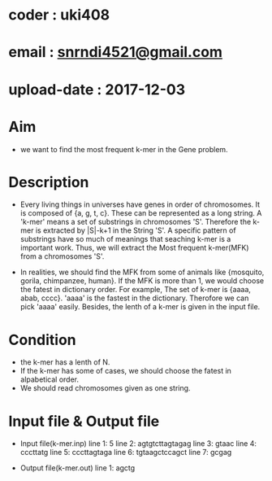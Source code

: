 # coder : uki408
# email : snrndi4521@gmail.com
# upload-date : 2017-12-03

# Aim
- we want to find the most frequent k-mer in the Gene problem.

# Description
- Every living things in universes have genes in order of chromosomes. It is composed of {a, g, t, c}. These can be represented as a long string. A 'k-mer' means a set of substrings in chromosomes 'S'. Therefore the k-mer is extracted by |S|-k+1 in the String 'S'. A specific pattern of substrings have so much of meanings that seaching k-mer is a important work. Thus, we will extract the Most frequent k-mer(MFK) from a chromosomes 'S'.

- In realities, we should find the MFK from some of animals like {mosquito, gorila, chimpanzee, human}. If the MFK is more than 1, we would choose the fatest in dictionary order. For example, The set of k-mer is {aaaa, abab, cccc}. 'aaaa' is the fastest in the dictionary. Therofore we can pick 'aaaa' easily. Besides, the lenth of a k-mer is given in the input file.

# Condition
- the k-mer has a lenth of N.
- If the k-mer has some of cases, we should choose the fatest in alpabetical order.
- We should read chromosomes given as one string.

# Input file & Output file
- Input file(k-mer.inp)
line 1:  5
line 2:  agtgtcttagtagag
line 3:  gtaac
line 4:  cccttatg
line 5:  cccttagtaga
line 6:  tgtaagctccagct
line 7:  gcgag

- Output file(k-mer.out)
line 1:  agctg
